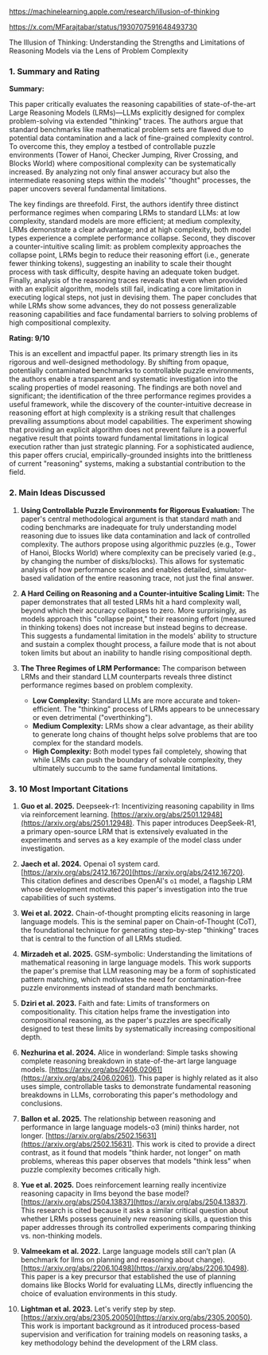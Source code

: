 https://machinelearning.apple.com/research/illusion-of-thinking

https://x.com/MFarajtabar/status/1930707591648493730

The Illusion of Thinking: Understanding the Strengths and Limitations of Reasoning Models via the Lens of Problem Complexity

### 1. Summary and Rating

**Summary:**

This paper critically evaluates the reasoning capabilities of state-of-the-art Large Reasoning Models (LRMs)—LLMs explicitly designed for complex problem-solving via extended "thinking" traces. The authors argue that standard benchmarks like mathematical problem sets are flawed due to potential data contamination and a lack of fine-grained complexity control. To overcome this, they employ a testbed of controllable puzzle environments (Tower of Hanoi, Checker Jumping, River Crossing, and Blocks World) where compositional complexity can be systematically increased. By analyzing not only final answer accuracy but also the intermediate reasoning steps within the models' "thought" processes, the paper uncovers several fundamental limitations.

The key findings are threefold. First, the authors identify three distinct performance regimes when comparing LRMs to standard LLMs: at low complexity, standard models are more efficient; at medium complexity, LRMs demonstrate a clear advantage; and at high complexity, both model types experience a complete performance collapse. Second, they discover a counter-intuitive scaling limit: as problem complexity approaches the collapse point, LRMs begin to reduce their reasoning effort (i.e., generate fewer thinking tokens), suggesting an inability to scale their thought process with task difficulty, despite having an adequate token budget. Finally, analysis of the reasoning traces reveals that even when provided with an explicit algorithm, models still fail, indicating a core limitation in executing logical steps, not just in devising them. The paper concludes that while LRMs show some advances, they do not possess generalizable reasoning capabilities and face fundamental barriers to solving problems of high compositional complexity.

**Rating: 9/10**

This is an excellent and impactful paper. Its primary strength lies in its rigorous and well-designed methodology. By shifting from opaque, potentially contaminated benchmarks to controllable puzzle environments, the authors enable a transparent and systematic investigation into the scaling properties of model reasoning. The findings are both novel and significant; the identification of the three performance regimes provides a useful framework, while the discovery of the counter-intuitive decrease in reasoning effort at high complexity is a striking result that challenges prevailing assumptions about model capabilities. The experiment showing that providing an explicit algorithm does not prevent failure is a powerful negative result that points toward fundamental limitations in logical execution rather than just strategic planning. For a sophisticated audience, this paper offers crucial, empirically-grounded insights into the brittleness of current "reasoning" systems, making a substantial contribution to the field.

### 2. Main Ideas Discussed

1.  **Using Controllable Puzzle Environments for Rigorous Evaluation:** The paper's central methodological argument is that standard math and coding benchmarks are inadequate for truly understanding model reasoning due to issues like data contamination and lack of controlled complexity. The authors propose using algorithmic puzzles (e.g., Tower of Hanoi, Blocks World) where complexity can be precisely varied (e.g., by changing the number of disks/blocks). This allows for systematic analysis of how performance scales and enables detailed, simulator-based validation of the entire reasoning trace, not just the final answer.

2.  **A Hard Ceiling on Reasoning and a Counter-intuitive Scaling Limit:** The paper demonstrates that all tested LRMs hit a hard complexity wall, beyond which their accuracy collapses to zero. More surprisingly, as models approach this "collapse point," their reasoning effort (measured in thinking tokens) does not increase but instead begins to decrease. This suggests a fundamental limitation in the models' ability to structure and sustain a complex thought process, a failure mode that is not about token limits but about an inability to handle rising compositional depth.

3.  **The Three Regimes of LRM Performance:** The comparison between LRMs and their standard LLM counterparts reveals three distinct performance regimes based on problem complexity.
    *   **Low Complexity:** Standard LLMs are more accurate and token-efficient. The "thinking" process of LRMs appears to be unnecessary or even detrimental ("overthinking").
    *   **Medium Complexity:** LRMs show a clear advantage, as their ability to generate long chains of thought helps solve problems that are too complex for the standard models.
    *   **High Complexity:** Both model types fail completely, showing that while LRMs can push the boundary of solvable complexity, they ultimately succumb to the same fundamental limitations.

### 3. 10 Most Important Citations

1.  **Guo et al. 2025.** Deepseek-r1: Incentivizing reasoning capability in llms via reinforcement learning. [https://arxiv.org/abs/2501.12948](https://arxiv.org/abs/2501.12948). This paper introduces DeepSeek-R1, a primary open-source LRM that is extensively evaluated in the experiments and serves as a key example of the model class under investigation.

2.  **Jaech et al. 2024.** Openai o1 system card. [https://arxiv.org/abs/2412.16720](https://arxiv.org/abs/2412.16720). This citation defines and describes OpenAI's `o1` model, a flagship LRM whose development motivated this paper's investigation into the true capabilities of such systems.

3.  **Wei et al. 2022.** Chain-of-thought prompting elicits reasoning in large language models. This is the seminal paper on Chain-of-Thought (CoT), the foundational technique for generating step-by-step "thinking" traces that is central to the function of all LRMs studied.

4.  **Mirzadeh et al. 2025.** GSM-symbolic: Understanding the limitations of mathematical reasoning in large language models. This work supports the paper's premise that LLM reasoning may be a form of sophisticated pattern matching, which motivates the need for contamination-free puzzle environments instead of standard math benchmarks.

5.  **Dziri et al. 2023.** Faith and fate: Limits of transformers on compositionality. This citation helps frame the investigation into compositional reasoning, as the paper's puzzles are specifically designed to test these limits by systematically increasing compositional depth.

6.  **Nezhurina et al. 2024.** Alice in wonderland: Simple tasks showing complete reasoning breakdown in state-of-the-art large language models. [https://arxiv.org/abs/2406.02061](https://arxiv.org/abs/2406.02061). This paper is highly related as it also uses simple, controllable tasks to demonstrate fundamental reasoning breakdowns in LLMs, corroborating this paper's methodology and conclusions.

7.  **Ballon et al. 2025.** The relationship between reasoning and performance in large language models-o3 (mini) thinks harder, not longer. [https://arxiv.org/abs/2502.15631](https://arxiv.org/abs/2502.15631). This work is cited to provide a direct contrast, as it found that models "think harder, not longer" on math problems, whereas this paper observes that models "think less" when puzzle complexity becomes critically high.

8.  **Yue et al. 2025.** Does reinforcement learning really incentivize reasoning capacity in llms beyond the base model? [https://arxiv.org/abs/2504.13837](https://arxiv.org/abs/2504.13837). This research is cited because it asks a similar critical question about whether LRMs possess genuinely new reasoning skills, a question this paper addresses through its controlled experiments comparing thinking vs. non-thinking models.

9.  **Valmeekam et al. 2022.** Large language models still can’t plan (A benchmark for llms on planning and reasoning about change). [https://arxiv.org/abs/2206.10498](https://arxiv.org/abs/2206.10498). This paper is a key precursor that established the use of planning domains like Blocks World for evaluating LLMs, directly influencing the choice of evaluation environments in this study.

10. **Lightman et al. 2023.** Let's verify step by step. [https://arxiv.org/abs/2305.20050](https://arxiv.org/abs/2305.20050). This work is important background as it introduced process-based supervision and verification for training models on reasoning tasks, a key methodology behind the development of the LRM class.
